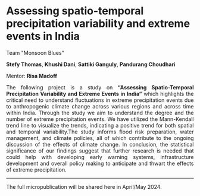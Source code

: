 # Assessing spatio-temporal precipitation variability and extreme events in India

Team "Monsoon Blues"

**Stefy Thomas**, **Khushi Dani**, **Sattiki Ganguly**, **Pandurang Choudhari**

Mentor: **Risa Madoff**

<div style="text-align: justify">
The following project is a study on <b>“Assessing Spatio-Temporal Precipitation Variability and Extreme Events in India”</b> which highlights the critical need to understand fluctuations in extreme precipitation events due to anthropogenic climate change across various regions and across time within India. Through the study we aim to understand the degree and the number of extreme precipitation events. We have utilized the Mann-Kendall trend line to visualize the trends, indicating a positive trend for both spatial and temporal variability.The study informs flood risk preparation, water management, and climate policies, all of which contribute to the ongoing discussion of the effects of climate change. In conclusion, the statistical significance of our findings suggest that further research is needed that could help with developing early warning systems, infrastructure development and overall policy making to anticipate and thwart the effects of extreme precipitation.
</div>

---
The full micropublication will be shared here in April/May 2024.